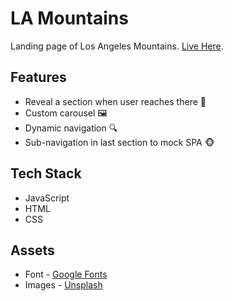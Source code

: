 # LA Mountains

Landing page of Los Angeles Mountains. [Live Here](https://nirvaanbal.github.io/mountains/).

## Features

- Reveal a section when user reaches there 🔏
- Custom carousel 🖼️
- Dynamic navigation 🔍
- Sub-navigation in last section to mock SPA 🐵

## Tech Stack

- JavaScript
- HTML
- CSS

## Assets

- Font - [Google Fonts](https://fonts.google.com)
- Images - [Unsplash](https://unsplash.com)
